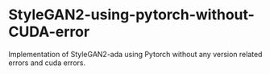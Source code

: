 # StyleGAN2-using-pytorch-without-CUDA-error
Implementation of StyleGAN2-ada using Pytorch without any version related errors and cuda errors.
